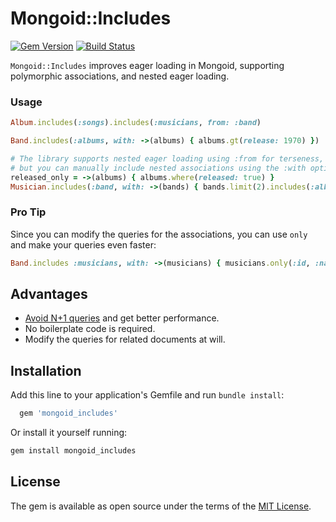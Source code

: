 Mongoid::Includes
=====================

[![Gem Version](https://badge.fury.io/rb/mongoid_includes.svg)](https://rubygems.org/gems/mongoid_includes)
[![Build Status](https://github.com/cacheventures/mongoid_includes/workflows/ci/badge.svg)](https://github.com/cacheventures/mongoid_includes/actions)

`Mongoid::Includes` improves eager loading in Mongoid, supporting polymorphic associations, and nested eager loading.

### Usage

```ruby
Album.includes(:songs).includes(:musicians, from: :band)

Band.includes(:albums, with: ->(albums) { albums.gt(release: 1970) })

# The library supports nested eager loading using :from for terseness,
# but you can manually include nested associations using the :with option.
released_only = ->(albums) { albums.where(released: true) }
Musician.includes(:band, with: ->(bands) { bands.limit(2).includes(:albums, with: released_only) })
```

### Pro Tip
Since you can modify the queries for the associations, you can use `only` and make your queries even faster:
```ruby
Band.includes :musicians, with: ->(musicians) { musicians.only(:id, :name) }
```

## Advantages

* [Avoid N+1 queries](http://maximomussini.com/posts/mongoid-n+1/) and get better performance.
* No boilerplate code is required.
* Modify the queries for related documents at will.

## Installation

Add this line to your application's Gemfile and run `bundle install`:

```ruby
  gem 'mongoid_includes'
```

Or install it yourself running:

```sh
gem install mongoid_includes
```

## License

The gem is available as open source under the terms of the [MIT License](https://opensource.org/licenses/MIT).
